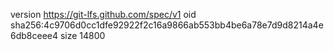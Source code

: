 version https://git-lfs.github.com/spec/v1
oid sha256:4c9706d0cc1dfe92922f2c16a9866ab553bb4be6a78e7d9d8214a4e6db8ceee4
size 14800
